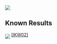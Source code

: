 # <img src="/notes/classes/tex/3262497f78af8a499e76e85f7bdb9422.svg?invert_in_darkmode&sanitize=true" align=middle width=“54.42894764999999pt” height=“22.55708729999998pt”/>

## Known Results

<img src="/notes/classes/tex/b560ff2705f21960f31f0200a056e607.svg?invert_in_darkmode&sanitize=true" align=middle width=“268.58288655pt” height=“24.65753399999998pt”/> [\[IKW02\]](/notes/papers/easyWitness.md)
